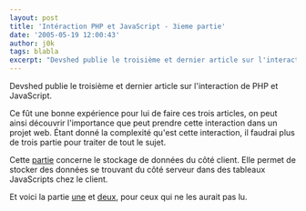 ```yaml
---
layout: post
title: 'Intéraction PHP et JavaScript - 3ieme partie'
date: '2005-05-19 12:00:43'
author: j0k
tags: blabla
excerpt: "Devshed publie le troisième et dernier article sur l'interaction de PHP et JavaScript.     \nCe fût une bonne expérience pour lui de faire ces trois articles, on peut ainsi découvrir l'importance que peut prendre cette interaction dans un projet web.   Étant donné la complexité qu'est cette interaction, il faudrai plus de trois partie pour traiter de tout      …"
---
```


Devshed publie le troisième et dernier article sur l'interaction de PHP et JavaScript.

Ce fût une bonne expérience pour lui de faire ces trois articles, on peut ainsi découvrir l'importance que peut prendre cette interaction dans un projet web.   Étant donné la complexité qu'est cette interaction, il faudrai plus de trois partie pour traiter de tout le sujet.

Cette [partie](http://www.devshed.com/c/a/PHP/PHP-and-JavaScript-Interaction-Storing-Data-in-the-Client-part-3/) concerne le stockage de données du côté client. Elle permet de stocker des données se trouvant du côté serveur dans des tableaux JavaScripts chez le client.

Et voici la partie [une](http://www.devshed.com/c/a/PHP/PHP-and-JavaScript-Interaction-Storing-Data-in-the-Client-part-1/) et [deux](http://www.devshed.com/c/a/PHP/PHP-and-JavaScript-Interaction-Storing-Data-in-the-Client-Part-2/), pour ceux qui ne les aurait pas lu.
